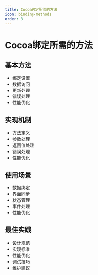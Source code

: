 ```yaml
---
title: Cocoa绑定所需的方法
icon: binding-methods
order: 3
---
```


# Cocoa绑定所需的方法

## 基本方法
- 绑定设置
- 数据访问
- 更新处理
- 错误处理
- 性能优化

## 实现机制
- 方法定义
- 参数处理
- 返回值处理
- 错误处理
- 性能优化

## 使用场景
- 数据绑定
- 界面同步
- 状态管理
- 事件处理
- 性能优化

## 最佳实践
- 设计规范
- 实现标准
- 性能优化
- 调试技巧
- 维护建议
